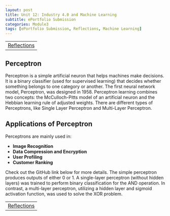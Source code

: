 ```yaml
---
layout: post
title: Unit 12: Industry 4.0 and Machine Learning
subtitle: ePortfolio Submission
categories: Module3
tags: [ePortfolio Submission, Reflections, Machine Learning]
---
```

<html lang="en">

<table>
    <tr>
        <td><a href="../../../../MachineLearning" target="_blank" class="button large">Reflections</a></td> 
    </tr>
</table>

<body>

<h2>Perceptron</h2>
<p>
    Perceptron is a simple artificial neuron that helps machines make decisions. It is a binary classifier (used for supervised learning) that decides whether something belongs to one category or another. 
    The first neural network model, Perceptron, was designed in 1958. Perceptron learning combines two concepts: the McCulloch-Pitts model of an artificial neuron and the Hebbian learning rule of adjusted weights. 
    There are different types of Perceptrons, like Single Layer Perceptron and Multi-Layer Perceptron.
</p>

<h2>Applications of Perceptron</h2>
<p>Perceptrons are mainly used in:</p>
<ul>
    <li><strong>Image Recognition</strong></li>
    <li><strong>Data Compression and Encryption</strong></li>
    <li><strong>User Profiling</strong></li>
    <li><strong>Customer Ranking</strong></li>
</ul>

<p>
    Check out the GitHub link below for more details. 
    The simple perceptron produces outputs of either 0 or 1. A single-layer perceptron (without hidden layers) was trained to perform binary classification for the AND operation. 
    In contrast, a multi-layer perceptron, utilizing a hidden layer and sigmoid activation function, was used to solve the XOR problem.
</p>

</body>

</html>

<table>
    <tr>
        <td><a href="../../../../MachineLearning" target="_blank" class="button large">Reflections</a></td> 
    </tr>
</table>

